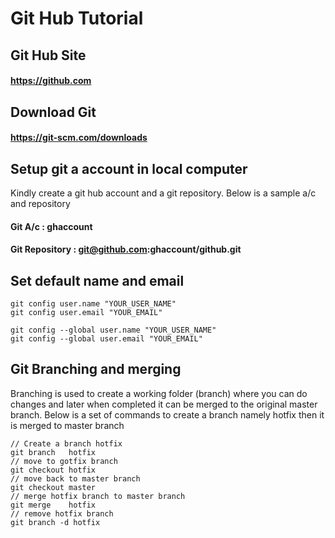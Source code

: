 
# Git Hub Tutorial

## Git Hub Site
#### https://github.com
## Download Git
#### https://git-scm.com/downloads



## Setup git a account in local computer

<p>
Kindly create a git hub account and a git repository. Below is a sample a/c and repository
</p>

#### Git A/c          : ghaccount
#### Git Repository   : git@github.com:ghaccount/github.git


## Set default name and email

```
git config user.name "YOUR_USER_NAME"
git config user.email "YOUR_EMAIL"

git config --global user.name "YOUR_USER_NAME"
git config --global user.email "YOUR_EMAIL"
```

## Git Branching and merging
<p>
Branching is used to create a working folder (branch) where you can do changes and later when completed it can be merged to the original master branch. Below is a set of commands to create a branch namely hotfix then it is merged to master branch
</p>

```
// Create a branch hotfix
git branch   hotfix
// move to gotfix branch
git checkout hotfix
// move back to master branch
git checkout master
// merge hotfix branch to master branch
git merge    hotfix
// remove hotfix branch
git branch -d hotfix
```
